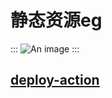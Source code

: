 # 静态资源eg

:::
 ![An image](./image.png)
:::

## [deploy-action](https://github.com/JamesIves/github-pages-deploy-action)